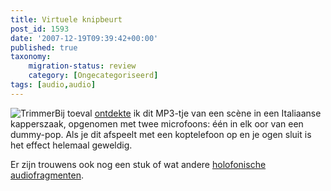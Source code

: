 ```yaml
---
title: Virtuele knipbeurt
post_id: 1593
date: '2007-12-19T09:39:42+00:00'
published: true
taxonomy:
    migration-status: review
    category: [Ongecategoriseerd]
tags: [audio,audio]
---
```

![Trimmer](/images/2007/12/trimmer_847143_11375358_400px.thumbnail.jpg)Bij toeval [ontdekte](http://altijdandries.wordpress.com/2007/12/14/virtuele-kapperszaak-360%c2%b0-geluid/) ik dit MP3-tje van een scène in een Italiaanse kapperszaak, opgenomen met twee microfoons: één in elk oor van een dummy-pop. Als je dit afspeelt met een koptelefoon op en je ogen sluit is het effect helemaal geweldig.

Er zijn trouwens ook nog een stuk of wat andere [holofonische audiofragmenten](http://onemansblog.com/2007/05/13/get-your-virtual-haircut-and-other-auditory-illusions/).